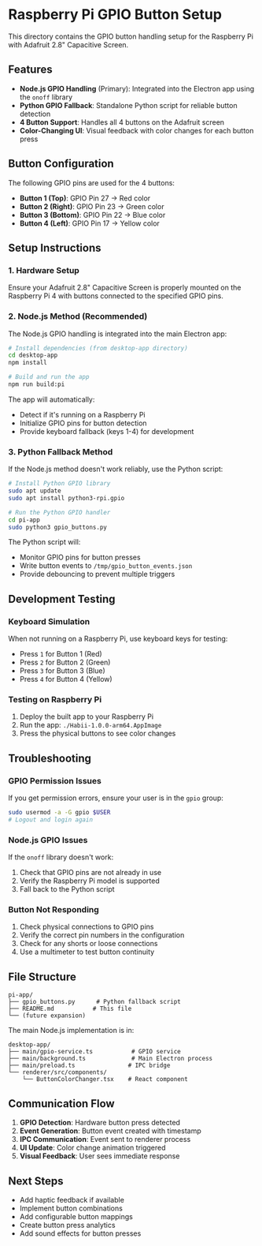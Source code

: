 # Raspberry Pi GPIO Button Setup

This directory contains the GPIO button handling setup for the Raspberry Pi with Adafruit 2.8" Capacitive Screen.

## Features

- **Node.js GPIO Handling** (Primary): Integrated into the Electron app using the `onoff` library
- **Python GPIO Fallback**: Standalone Python script for reliable button detection
- **4 Button Support**: Handles all 4 buttons on the Adafruit screen
- **Color-Changing UI**: Visual feedback with color changes for each button press

## Button Configuration

The following GPIO pins are used for the 4 buttons:

- **Button 1 (Top)**: GPIO Pin 27 → Red color
- **Button 2 (Right)**: GPIO Pin 23 → Green color  
- **Button 3 (Bottom)**: GPIO Pin 22 → Blue color
- **Button 4 (Left)**: GPIO Pin 17 → Yellow color

## Setup Instructions

### 1. Hardware Setup
Ensure your Adafruit 2.8" Capacitive Screen is properly mounted on the Raspberry Pi 4 with buttons connected to the specified GPIO pins.

### 2. Node.js Method (Recommended)

The Node.js GPIO handling is integrated into the main Electron app:

```bash
# Install dependencies (from desktop-app directory)
cd desktop-app
npm install

# Build and run the app
npm run build:pi
```

The app will automatically:
- Detect if it's running on a Raspberry Pi
- Initialize GPIO pins for button detection
- Provide keyboard fallback (keys 1-4) for development

### 3. Python Fallback Method

If the Node.js method doesn't work reliably, use the Python script:

```bash
# Install Python GPIO library
sudo apt update
sudo apt install python3-rpi.gpio

# Run the Python GPIO handler
cd pi-app
sudo python3 gpio_buttons.py
```

The Python script will:
- Monitor GPIO pins for button presses
- Write button events to `/tmp/gpio_button_events.json`
- Provide debouncing to prevent multiple triggers

## Development Testing

### Keyboard Simulation
When not running on a Raspberry Pi, use keyboard keys for testing:
- Press `1` for Button 1 (Red)
- Press `2` for Button 2 (Green)
- Press `3` for Button 3 (Blue)  
- Press `4` for Button 4 (Yellow)

### Testing on Raspberry Pi
1. Deploy the built app to your Raspberry Pi
2. Run the app: `./Habii-1.0.0-arm64.AppImage`
3. Press the physical buttons to see color changes

## Troubleshooting

### GPIO Permission Issues
If you get permission errors, ensure your user is in the `gpio` group:
```bash
sudo usermod -a -G gpio $USER
# Logout and login again
```

### Node.js GPIO Issues
If the `onoff` library doesn't work:
1. Check that GPIO pins are not already in use
2. Verify the Raspberry Pi model is supported
3. Fall back to the Python script

### Button Not Responding
1. Check physical connections to GPIO pins
2. Verify the correct pin numbers in the configuration
3. Check for any shorts or loose connections
4. Use a multimeter to test button continuity

## File Structure

```
pi-app/
├── gpio_buttons.py      # Python fallback script
├── README.md           # This file
└── (future expansion)
```

The main Node.js implementation is in:
```
desktop-app/
├── main/gpio-service.ts           # GPIO service
├── main/background.ts             # Main Electron process
├── main/preload.ts               # IPC bridge
└── renderer/src/components/
    └── ButtonColorChanger.tsx    # React component
```

## Communication Flow

1. **GPIO Detection**: Hardware button press detected
2. **Event Generation**: Button event created with timestamp
3. **IPC Communication**: Event sent to renderer process
4. **UI Update**: Color change animation triggered
5. **Visual Feedback**: User sees immediate response

## Next Steps

- Add haptic feedback if available
- Implement button combinations
- Add configurable button mappings
- Create button press analytics
- Add sound effects for button presses
